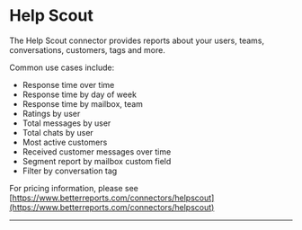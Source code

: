 # Help Scout

The Help Scout connector provides reports about your users, teams, conversations, customers, tags and more.

Common use cases include:

* Response time over time
* Response time by day of week
* Response time by mailbox, team
* Ratings by user
* Total messages by user
* Total chats by user
* Most active customers
* Received customer messages over time
* Segment report by mailbox custom field
* Filter by conversation tag

For pricing information, please see [https://www.betterreports.com/connectors/helpscout](https://www.betterreports.com/connectors/helpscout)

****

​‌
